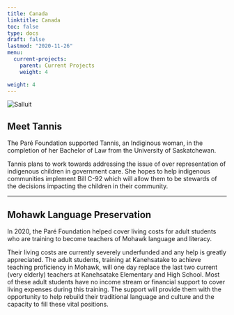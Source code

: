 ```yaml
---
title: Canada
linktitle: Canada
toc: false
type: docs
draft: false
lastmod: "2020-11-26"
menu:
  current-projects:
    parent: Current Projects
    weight: 4

weight: 4
---
```

![Salluit](/img/Canada/Salluit.jpg)

## Meet Tannis

The Paré Foundation supported Tannis, an Indiginous woman, in the completion of her Bachelor of Law from the University of Saskatchewan.

Tannis plans to work towards addressing the issue of over representation of indigenous children in government care. She hopes to help indigenous communities implement Bill C-92 which will allow them to be stewards of the decisions impacting the children in their community.

_______________________________________________________________________________

## Mohawk Language Preservation

In 2020, the Paré Foundation helped cover living costs for adult students who are training to become teachers of Mohawk language and literacy.

Their living costs are currently severely underfunded and any help is greatly appreciated.  The adult students, training at Kanehsatake to achieve teaching proficiency in Mohawk, will one day replace the last two current (very elderly) teachers at Kanehsatake Elementary and High School. Most of these adult students have no income stream or financial support to cover living expenses during this training. The support will provide them with the opportunity to help rebuild their traditional language and culture and the capacity to fill these vital positions.
